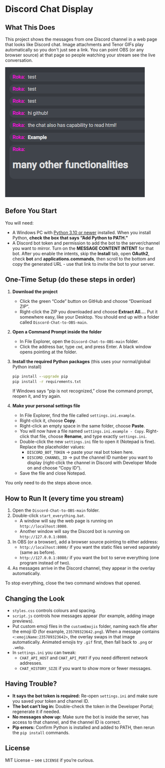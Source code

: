 ﻿# Discord Chat Display

## What This Does
This project shows the messages from one Discord channel in a web page that looks like Discord chat. Image attachments and Tenor GIFs play automatically so you don't just see a link. You can point OBS (or any browser source) at that page so people watching your stream see the live conversation.

![Discord Chat Display](https://raw.githubusercontent.com/Naguroka/Discord-Chat-to-OBS/main/2024-02-08%2000_11_02-Discord%20Chat%20Display.png)

## Before You Start
You will need:
- A Windows PC with [Python 3.10 or newer](https://www.python.org/downloads/) installed. When you install Python, **check the box that says “Add Python to PATH.”**
- A Discord bot token and permission to add the bot to the server/channel you want to mirror. Turn on the **MESSAGE CONTENT INTENT** for that bot. After you enable the intents, skip the **Install** tab, open **OAuth2**, check **bot** and **applications.commands**, then scroll to the bottom and copy the generated URL - use that link to invite the bot to your server.

## One-Time Setup (do these steps in order)
1. **Download the project**
   - Click the green “Code” button on GitHub and choose “Download ZIP”.
   - Right-click the ZIP you downloaded and choose **Extract All…**. Put it somewhere easy, like your Desktop. You should end up with a folder called `Discord-Chat-to-OBS-main`.

2. **Open a Command Prompt inside the folder**
   - In File Explorer, open the `Discord-Chat-to-OBS-main` folder.
   - Click the address bar, type `cmd`, and press Enter. A black window opens pointing at the folder.

3. **Install the required Python packages** (this uses your normal/global Python install)
   ```cmd
   pip install --upgrade pip
   pip install -r requirements.txt
   ```
   If Windows says “pip is not recognized,” close the command prompt, reopen it, and try again.

4. **Make your personal settings file**
   - In File Explorer, find the file called `settings.ini.example`.
   - Right-click it, choose **Copy**.
   - Right-click an empty space in the same folder, choose **Paste**.
   - You will now have a file named `settings.ini.example - Copy`. Right-click that file, choose **Rename**, and type exactly `settings.ini`.
   - Double-click the new `settings.ini` file to open it (Notepad is fine). Replace the placeholder values:
     * `DISCORD_BOT_TOKEN` → paste your real bot token here.
     * `DISCORD_CHANNEL_ID` → put the channel ID number you want to display (right-click the channel in Discord with Developer Mode on and choose “Copy ID”).
   - Save the file and close Notepad.

You only need to do the steps above once.

## How to Run It (every time you stream)
1. Open the `Discord-Chat-to-OBS-main` folder.
2. Double-click `start_everything.bat`.
   - A window will say the web page is running on `http://localhost:8000`.
   - Another window will say the Discord bot is running on `http://127.0.0.1:8080`.
3. In OBS (or a browser), add a browser source pointing to either address:
   - `http://localhost:8000/` if you want the static files served separately (same as before).
   - `http://127.0.0.1:8080/` if you want the bot to serve everything (one program instead of two).
4. As messages arrive in the Discord channel, they appear in the overlay automatically.

To stop everything, close the two command windows that opened.

## Changing the Look
- `styles.css` controls colours and spacing.
- `script.js` controls how messages appear (for example, adding image previews).
- Put custom emoji files in the `customEmojis` folder, naming each file after the emoji ID (for example, `235789323642.png`). When a message contains `<:emojiName:235789323642>`, the overlay swaps in that image automatically. Animated emojis try `.gif` first, then fall back to `.png` or `.webp`.
- In `settings.ini` you can tweak:
  - `CHAT_API_HOST` and `CHAT_API_PORT` if you need different network addresses.
  - `CHAT_HISTORY_SIZE` if you want to show more or fewer messages.

## Having Trouble?
- **It says the bot token is required:** Re-open `settings.ini` and make sure you saved your token and channel ID.
- **The bot can’t log in:** Double-check the token in the Developer Portal; regenerate it if needed.
- **No messages show up:** Make sure the bot is inside the server, has access to that channel, and the channel ID is correct.
- **Pip errors:** Confirm Python is installed and added to PATH, then rerun the `pip install` commands.

## License
MIT License – see `LICENSE` if you’re curious.
